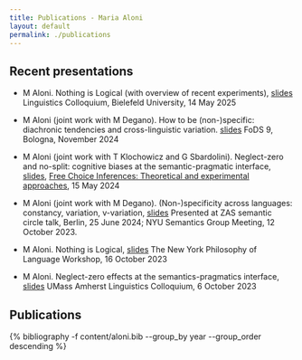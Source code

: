 ```yaml
---
title: Publications - Maria Aloni
layout: default
permalink: ./publications
---
```


## Recent presentations

* M Aloni. Nothing is Logical (with overview of recent experiments), [slides](resources/BielefeldMay25.pdf)
Linguistics Colloquium, Bielefeld University, 14 May 2025

* M Aloni (joint work with M Degano). How to be (non-)specific: diachronic tendencies and
cross-linguistic variation. [slides](resources/Bologna24.pdf) FoDS 9, Bologna, November 2024

* M Aloni (joint work with T Klochowicz and G Sbardolini). Neglect-zero and no-split: cognitive biases at the semantic-pragmatic interface,
[slides](resources/FCworkshop24.pdf),
[Free Choice Inferences: Theoretical and experimental approaches](https://sites.google.com/view/acquisitiondisjunctionromanian/fc-workshop?authuser=0), 15 May 2024
 
* M Aloni (joint work with M Degano). (Non-)specificity across languages: constancy, variation, v-variation, [slides](resources/Berlin24.pdf) Presented at ZAS semantic circle talk, Berlin, 25 June 2024;
NYU Semantics Group Meeting, 12 October 2023.

* M Aloni. Nothing is Logical, [slides](resources/NYU23.pdf)
The New York Philosophy of Language Workshop, 16 October 2023

* M Aloni. Neglect-zero effects at the semantics-pragmatics interface, [slides](resources/UMAss23.pdf)
UMass Amherst Linguistics Colloquium, 6 October 2023 

## Publications

{% bibliography -f content/aloni.bib --group_by year --group_order descending %}



